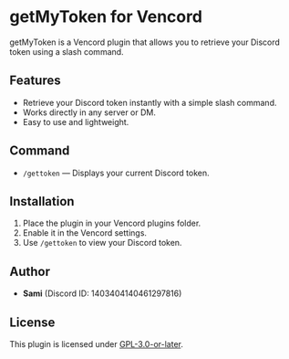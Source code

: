 # getMyToken for Vencord

getMyToken is a Vencord plugin that allows you to retrieve your Discord token using a slash command.

## Features

- Retrieve your Discord token instantly with a simple slash command.
- Works directly in any server or DM.
- Easy to use and lightweight.

## Command

- `/gettoken` — Displays your current Discord token.

## Installation

1. Place the plugin in your Vencord plugins folder.
2. Enable it in the Vencord settings.
3. Use `/gettoken` to view your Discord token.

## Author

- **Sami** (Discord ID: 1403404140461297816)

## License

This plugin is licensed under [GPL-3.0-or-later](https://www.gnu.org/licenses/gpl-3.0.html).
